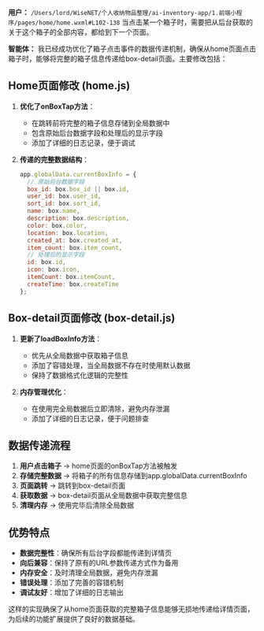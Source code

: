 **用户：** 
`/Users/lord/WiseNET/个人收纳物品整理/ai-inventory-app/1.前端小程序/pages/home/home.wxml#L102-138` 当点击某一个箱子时，需要把从后台获取的关于这个箱子的全部内容，都给到下一个页面。

**智能体：** 
我已经成功优化了箱子点击事件的数据传递机制，确保从home页面点击箱子时，能够将完整的箱子信息传递给box-detail页面。主要修改包括：

## Home页面修改 (home.js)

1. **优化了onBoxTap方法**：
   - 在跳转前将完整的箱子信息存储到全局数据中
   - 包含原始后台数据字段和处理后的显示字段
   - 添加了详细的日志记录，便于调试

2. **传递的完整数据结构**：
   ```javascript
   app.globalData.currentBoxInfo = {
     // 原始后台数据字段
     box_id: box.box_id || box.id,
     user_id: box.user_id,
     sort_id: box.sort_id,
     name: box.name,
     description: box.description,
     color: box.color,
     location: box.location,
     created_at: box.created_at,
     item_count: box.item_count,
     // 处理后的显示字段
     id: box.id,
     icon: box.icon,
     itemCount: box.itemCount,
     createTime: box.createTime
   };
   ```

## Box-detail页面修改 (box-detail.js)

1. **更新了loadBoxInfo方法**：
   - 优先从全局数据中获取箱子信息
   - 添加了容错处理，当全局数据不存在时使用默认数据
   - 保持了数据格式化逻辑的完整性

2. **内存管理优化**：
   - 在使用完全局数据后立即清除，避免内存泄漏
   - 添加了详细的日志记录，便于问题排查

## 数据传递流程

1. **用户点击箱子** → home页面的onBoxTap方法被触发
2. **存储完整数据** → 将箱子的所有信息存储到app.globalData.currentBoxInfo
3. **页面跳转** → 跳转到box-detail页面
4. **获取数据** → box-detail页面从全局数据中获取完整信息
5. **清理内存** → 使用完毕后清除全局数据

## 优势特点

- **数据完整性**：确保所有后台字段都能传递到详情页
- **向后兼容**：保持了原有的URL参数传递方式作为备用
- **内存安全**：及时清理全局数据，避免内存泄漏
- **错误处理**：添加了完善的容错机制
- **调试友好**：增加了详细的日志输出

这样的实现确保了从home页面获取的完整箱子信息能够无损地传递给详情页面，为后续的功能扩展提供了良好的数据基础。